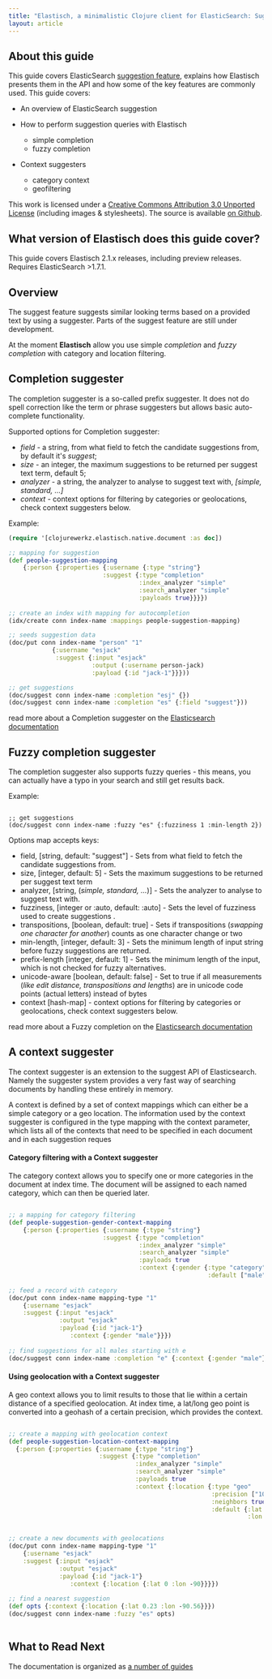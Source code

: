 ```yaml
---
title: "Elastisch, a minimalistic Clojure client for ElasticSearch: Suggestions"
layout: article
---
```


## About this guide

This guide covers ElasticSearch [suggestion
feature](https://www.elastic.co/guide/en/elasticsearch/reference/current/search-suggesters.html),
explains how Elastisch presents them in the API and how some of the
key features are commonly used. This guide covers:

 * An overview of ElasticSearch suggestion
 * How to perform suggestion queries with Elastisch
  	* simple completion
  	* fuzzy completion
  	 	
 * Context suggesters
 	* category context
 	* geofiltering 	

This work is licensed under a <a rel="license"
href="http://creativecommons.org/licenses/by/3.0/">Creative Commons
Attribution 3.0 Unported License</a> (including images &
stylesheets). The source is available [on
Github](https://github.com/clojurewerkz/elastisch.docs).


## What version of Elastisch does this guide cover?

This guide covers Elastisch 2.1.x releases, including preview releases. Requires ElasticSearch >1.7.1.


## Overview

The suggest feature suggests similar looking terms based on a provided text by using a suggester. Parts of the suggest feature are still under development. 

At the moment **Elastisch** allow you use simple *completion* and *fuzzy completion* with category and location filtering.


## Completion suggester

The completion suggester is a so-called prefix suggester. It does not do spell correction like the term or phrase suggesters but allows basic auto-complete functionality.

Supported options for Completion suggester:

 * *field* - a string, from what field to fetch the candidate suggestions from, by default it's *suggest*; 
 * *size* - an integer, the maximum suggestions to be returned per suggest text term, default 5;
 * *analyzer* - a string, the analyzer to analyse to suggest text with, *[simple, standard, ...]*
 * *context* -  context options for filtering by categories or geolocations, check context suggesters below.

Example:

```clojure
(require '[clojurewerkz.elastisch.native.document :as doc])

;; mapping for suggestion
(def people-suggestion-mapping
	{:person {:properties {:username {:type "string"}
                          :suggest {:type "completion"
                                    :index_analyzer "simple"
                                    :search_analyzer "simple"
                                    :payloads true}}}})
                                    
;; create an index with mapping for autocompletion
(idx/create conn index-name :mappings people-suggestion-mapping)

;; seeds suggestion data
(doc/put conn index-name "person" "1"
			{:username "esjack"
			 :suggest {:input "esjack"
           			   :output (:username person-jack)
           			   :payload {:id "jack-1"}}}))

;; get suggestions
(doc/suggest conn index-name :completion "esj" {})
(doc/suggest conn index-name :completion "es" {:field "suggest"}))

```

read more about a Completion suggester on  the [Elasticsearch documentation](https://www.elastic.co/guide/en/elasticsearch/reference/current/search-suggesters-completion.html)

## Fuzzy completion suggester

The completion suggester also supports fuzzy queries - this means, you can actually have a typo in your search and still get results back.

Example: 

```

;; get suggestions
(doc/suggest conn index-name :fuzzy "es" {:fuzziness 1 :min-length 2})

```

Options map accepts keys:

* field, [string, default: "suggest"] - Sets from what field to fetch the candidate suggestions from.
* size, [integer, default: 5] - Sets the maximum suggestions to be returned per suggest text term
* analyzer, [string, (*simple, standard, ...*)] - Sets the analyzer to analyse to suggest text with.
* fuzziness, [integer or :auto, default: :auto] - Sets the level of fuzziness used to create suggestions .
* transpositions, [boolean, default: true] - Sets if transpositions (*swapping one character for another*) counts as one character change or two
* min-length, [integer, default: 3] - Sets the minimum length of input string before fuzzy suggestions are returned.
* prefix-length [integer, default: 1] - Sets the minimum length of the input, which is not checked for fuzzy alternatives.
* unicode-aware [boolean, default: false] - Set to true if all measurements (*like edit distance, transpositions and lengths*) are in unicode code points (actual letters) instead of bytes
* context [hash-map] - context options for filtering by categories or geolocations, check context suggesters below.


read more about a Fuzzy completion on the [Elasticsearch documentation](https://www.elastic.co/guide/en/elasticsearch/reference/current/search-suggesters-completion.html#fuzzy)

## A context suggester

The context suggester is an extension to the suggest API of Elasticsearch. Namely the suggester system provides a very fast way of searching documents by handling these entirely in memory.

A context is defined by a set of context mappings which can either be a simple category or a geo location. The information used by the context suggester is configured in the type mapping with the context parameter, which lists all of the contexts that need to be specified in each document and in each suggestion reques

#### Category filtering with a Context suggester


The category context allows you to specify one or more categories in the document at index time. The document will be assigned to each named category, which can then be queried later. 


```clojure

;; a mapping for category filtering
(def people-suggestion-gender-context-mapping
	{:person {:properties {:username {:type "string"}
                          :suggest {:type "completion"
                                    :index_analyzer "simple"
                                    :search_analyzer "simple"
                                    :payloads true
                                    :context {:gender {:type "category"
                                                       :default ["male" "female"]}}}}}})
                                                       
;; feed a record with category
(doc/put conn index-name mapping-type "1"
	{:username "esjack"
    :suggest {:input "esjack"
              :output "esjack"
              :payload {:id "jack-1"}
	    		 :context {:gender "male"}}})
	    		 
;; find suggestions for all males starting with e
(doc/suggest conn index-name :completion "e" {:context {:gender "male"}})

```

#### Using geolocation with a Context suggester

A geo context allows you to limit results to those that lie within a certain distance of a specified geolocation. At index time, a lat/long geo point is converted into a geohash of a certain precision, which provides the context.

```clojure

;; create a mapping with geolocation context
(def people-suggestion-location-context-mapping
  {:person {:properties {:username {:type "string"}
                         :suggest {:type "completion"
                                   :index_analyzer "simple"
                                   :search_analyzer "simple"
                                   :payloads true
                                   :context {:location {:type "geo"
                                                        :precision ["100km"]
                                                        :neighbors true
                                                        :default {:lat 0.0
                                                                  :lon 0.0}}}}}}})


;; create a new documents with geolocations
(doc/put conn index-name mapping-type "1"
	{:username "esjack"
    :suggest {:input "esjack"
              :output "esjack"
              :payload {:id "jack-1"}
	    		 :context {:location {:lat 0 :lon -90}}}})
	    		 
;; find a nearest suggestion
(def opts {:context {:location {:lat 0.23 :lon -90.56}}})
(doc/suggest conn index-name :fuzzy "es" opts)
	    		 
```

## What to Read Next

The documentation is organized as [a number of
guides](/articles/guides.html)